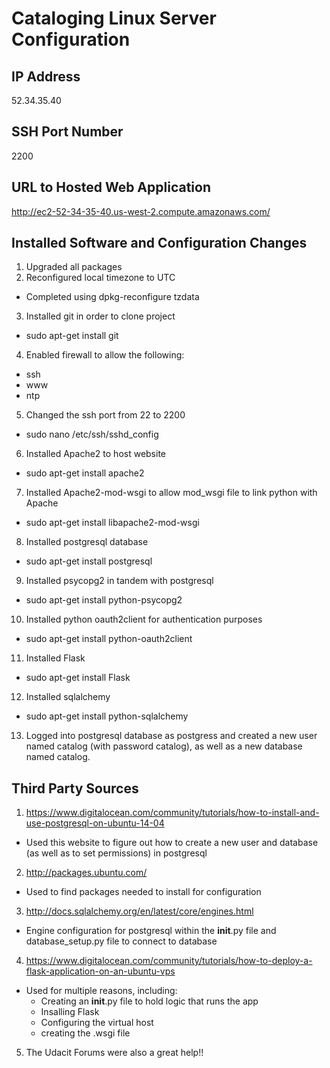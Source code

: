 # Cataloging Linux Server Configuration
## IP Address
52.34.35.40
## SSH Port Number
2200
## URL to Hosted Web Application
http://ec2-52-34-35-40.us-west-2.compute.amazonaws.com/
## Installed Software and Configuration Changes
1. Upgraded all packages
2. Reconfigured local timezone to UTC
  - Completed using dpkg-reconfigure tzdata
3. Installed git in order to clone project
  - sudo apt-get install git
4. Enabled firewall to allow the following:
  - ssh
  - www
  - ntp
5. Changed the ssh port from 22 to 2200
  - sudo nano /etc/ssh/sshd_config
6. Installed Apache2 to host website
  - sudo apt-get install apache2
7. Installed Apache2-mod-wsgi to allow mod_wsgi file to link python with Apache
  - sudo apt-get install libapache2-mod-wsgi
8. Installed postgresql database
  - sudo apt-get install postgresql
9. Installed psycopg2 in tandem with postgresql
  - sudo apt-get install python-psycopg2
10. Installed python oauth2client for authentication purposes
  - sudo apt-get install python-oauth2client
11. Installed Flask
  - sudo apt-get install Flask
12. Installed sqlalchemy
  - sudo apt-get install python-sqlalchemy
13. Logged into postgresql database as postgress and created a new user named catalog (with password catalog), as well as a new database named catalog.
## Third Party Sources
1. https://www.digitalocean.com/community/tutorials/how-to-install-and-use-postgresql-on-ubuntu-14-04
  - Used this website to figure out how to create a new user and database (as well as to set permissions) in postgresql
2. http://packages.ubuntu.com/
  - Used to find packages needed to install for configuration
3. http://docs.sqlalchemy.org/en/latest/core/engines.html
  - Engine configuration for postgresql within the __init__.py file and database_setup.py file to connect to database
4. https://www.digitalocean.com/community/tutorials/how-to-deploy-a-flask-application-on-an-ubuntu-vps
  - Used for multiple reasons, including:
    - Creating an __init__.py file to hold logic that runs the app
    - Insalling Flask
    - Configuring the virtual host
    - creating the .wsgi file
5. The Udacit Forums were also a great help!!
